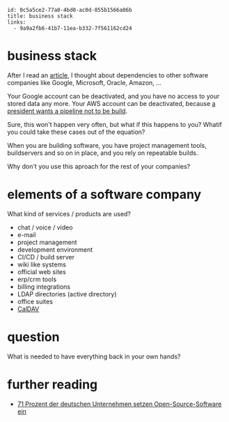 ```
id: 0c5a5ce2-77a0-4bd0-ac0d-855b1566a06b
title: business stack
links:
  - 9a9a2fb6-41b7-11ea-b332-7f561162cd24
```

# business stack

After I read an [article][1], I thought about dependencies to other software companies like Google, Microsoft, Oracle, Amazon, ...

Your Google account can be deactivated, and you have no access to your stored data any more.
Your AWS account can be deactivated, because [a president wants a pipeline not to be build][2].

Sure, this won't happen very often, but what if this happens to you?
Whatif you could take these cases out of the equation?

When you are building software, you have project management tools, buildservers and so on in place, and you rely on repeatable builds.

Why don't you use this aproach for the rest of your companies?

# elements of a software company 

What kind of services / products are used?

* chat / voice / video 
* e-mail
* project management
* development environment
* CI/CD / build server
* wiki like systems
* official web sites
* erp/crm tools
* billing integrations 
* LDAP directories (active directory)
* office suites
* [CalDAV][3]

# question

What is needed to have everything back in your own hands?

# further reading

* [71 Prozent der deutschen Unternehmen setzen Open-Source-Software ein][4]

[1]: https://www.businessinsider.com/google-users-locked-out-after-years-2020-10 
[2]: https://www.dw.com/en/nord-stream-2-germany-unhappy-with-new-us-sanctions/a-53805296
[3]: https://radicale.org/3.0.html
[4]: https://www.heise.de/news/71-Prozent-der-deutschen-Unternehmen-setzen-Open-Source-Software-ein-6190250.html
